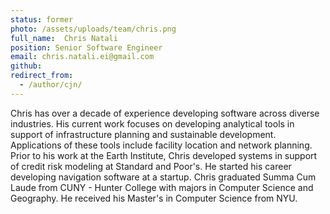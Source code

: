 ```yaml
---
status: former
photo: /assets/uploads/team/chris.png
full_name:  Chris Natali
position: Senior Software Engineer
email: chris.natali.ei@gmail.com
github: 
redirect_from:
  - /author/cjn/
---
```

Chris has over a decade of experience developing software across diverse industries.  His current work focuses on developing analytical tools in support of infrastructure planning and sustainable development.  Applications of these tools include facility location and network planning.  Prior to his work at the Earth Institute, Chris developed systems in support of credit risk modeling at Standard and Poor's.  He started his career developing navigation software at a startup.  Chris graduated Summa Cum Laude from CUNY - Hunter College with majors in Computer Science and Geography.  He received his Master's in Computer Science from NYU.
